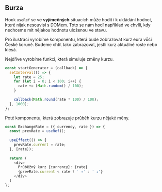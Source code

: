 ## Burza

Hook `useRef` se ve **vyjímečných** situacích může hodit i k ukládání hodnot, které nijak nesouvisí s DOMem. Toto se nám hodí například ve chvíli, kdy nechceme mít nějakou hodnotu uloženou ve stavu. 

Pro ilustraci vyrobíme komponentu, která bude zobrazovat kurz eura vůči České koruně. Budeme chtít tako zabrazovat, jestli kurz aktuálně roste nebo klesá. 

Nejdříve vyrobíme funkci, která simuluje změny kurzu. 

```js
const startGenerator = (callback) => {
  setInterval(() => {
    let rate = 25;
    for (let i = 0; i < 100; i++) {
      rate += (Math.random() / 100);
    }
    
    callback(Math.round(rate * 100) / 100);
  }, 1000);
};
```

Poté komponentu, která zobrazuje průběh kurzu nějaké měny.

```js
const ExchangeRate = ({ currency, rate }) => {
  const prevRate = useRef();
  
  useEffect(() => {
    prevRate.current = rate;
  }, [rate]);
  
  return (
    <div>
      Průběžný kurz {currency}: {rate}
      {prevRate.current < rate ? ' ⇑' : ' ⇓'}
    </div>
  )
};
```
